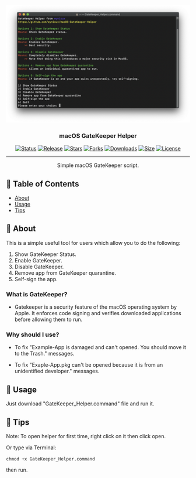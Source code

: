 <p align="center">
    <img alt="Screenshot" src="https://github.com/wynioux/macOS-GateKeeper-Helper/raw/master/screenshot.png">
</p>

<h3 align="center">macOS GateKeeper Helper</h3>

<div align="center">

[![Status](https://img.shields.io/badge/status-active-success.svg)]()
[![Release](https://img.shields.io/github/release/wynioux/macOS-GateKeeper-Helper)](https://github.com/wynioux/macOS-GateKeeper-Helper/releases/latest)
[![Stars](https://img.shields.io/github/stars/wynioux/macOS-GateKeeper-Helper)](https://github.com/wynioux/macOS-GateKeeper-Helper/stargazers)
[![Forks](https://img.shields.io/github/forks/wynioux/macOS-GateKeeper-Helper)](https://github.com/wynioux/macOS-GateKeeper-Helper/network/members)
[![Downloads](https://img.shields.io/github/downloads/wynioux/macOS-GateKeeper-Helper/total)](https://github.com/wynioux/macOS-GateKeeper-Helper/releases/download/v1.2.0/GateKeeper_Helper.command)
[![Size](https://img.shields.io/github/size/wynioux/macOS-GateKeeper-Helper/GateKeeper_Helper.command)]()
[![License](https://img.shields.io/github/license/wynioux/macOS-GateKeeper-Helper)](/LICENSE)

</div>

---

<p align="center"> Simple macOS GateKeeper script.
    <br> 
</p>

## 📝 Table of Contents

- [About](#about)
- [Usage](#usage)
- [Tips](#tips)

## 🧐 About <a name = "about"></a>

This is a simple useful tool for users which allow you to do the following:

1. Show GateKeeper Status.
2. Enable GateKeeper.
3. Disable GateKeeper.
4. Remove app from GateKeeper quarantine.
5. Self-sign the app.

### What is GateKeeper?

- Gatekeeper is a security feature of the macOS operating system by Apple.
  It enforces code signing and verifies downloaded applications before allowing them to run.

### Why should I use?

- To fix "Example-App is damaged and can't opened. You should move it to the Trash." messages.

- To fix "Exaple-App.pkg can't be opened because it is from an unidentified developer." messages.

## 🎈 Usage <a name="usage"></a>

Just download "GateKeeper_Helper.command" file and run it.

## 🎉 Tips <a name = "tips"></a>

Note: To open helper for first time, right click on it then click open.

Or type via Terminal:

```
chmod +x GateKeeper_Helper.command
```

then run.
